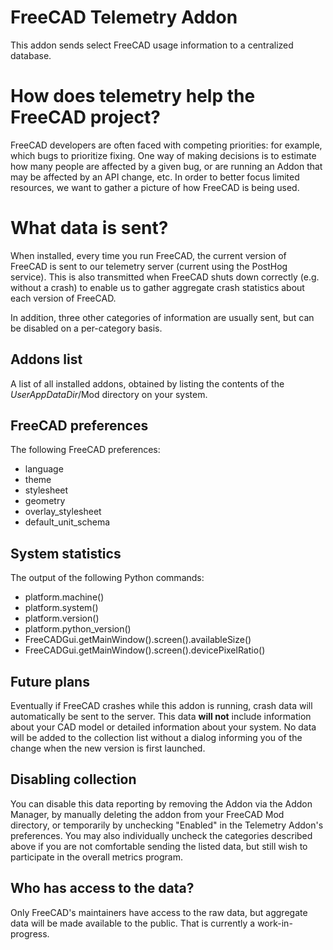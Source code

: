 # FreeCAD Telemetry Addon

This addon sends select FreeCAD usage information to a centralized database.

# How does telemetry help the FreeCAD project?

FreeCAD developers are often faced with competing priorities: for example, which bugs to prioritize fixing. One
way of making decisions is to estimate how many people are affected by a given bug, or are running an Addon that
may be affected by an API change, etc. In order to better focus limited resources, we want to gather a picture
of how FreeCAD is being used.

# What data is sent?

When installed, every time you run FreeCAD, the current version of FreeCAD is sent to our telemetry server
(current using the PostHog service). This is also transmitted when FreeCAD shuts down correctly (e.g. without a
crash) to enable us to gather aggregate crash statistics about each version of FreeCAD.

In addition, three other categories of information are usually sent, but can be disabled on a per-category basis.

## Addons list

A list of all installed addons, obtained by listing the contents of the _UserAppDataDir_/Mod directory on your
system.

## FreeCAD preferences

The following FreeCAD preferences:
* language
* theme
* stylesheet
* geometry
* overlay_stylesheet
* default_unit_schema

## System statistics

The output of the following Python commands:
* platform.machine()
* platform.system()
* platform.version()
* platform.python_version()
* FreeCADGui.getMainWindow().screen().availableSize()
* FreeCADGui.getMainWindow().screen().devicePixelRatio()

## Future plans
Eventually if FreeCAD crashes while this addon is running, crash data will automatically be sent to the server.
This data **will not** include information about your CAD model or detailed information about your system. No
data will be added to the collection list without a dialog informing you of the change when the new version
is first launched.

## Disabling collection
You can disable this data reporting by removing the Addon via the Addon Manager, by manually deleting the addon
from your FreeCAD Mod directory, or temporarily by unchecking "Enabled" in the Telemetry Addon's preferences. You
may also individually uncheck the categories described above if you are not comfortable sending the listed data, but
still wish to participate in the overall metrics program.

## Who has access to the data?

Only FreeCAD's maintainers have access to the raw data, but aggregate data will be made available to the public.
That is currently a work-in-progress.
